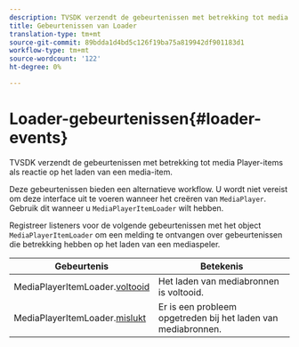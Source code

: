 ```yaml
---
description: TVSDK verzendt de gebeurtenissen met betrekking tot media Player-items als reactie op het laden van een media-item.
title: Gebeurtenissen van Loader
translation-type: tm+mt
source-git-commit: 89bdda1d4bd5c126f19ba75a819942df901183d1
workflow-type: tm+mt
source-wordcount: '122'
ht-degree: 0%

---
```



# Loader-gebeurtenissen{#loader-events}

TVSDK verzendt de gebeurtenissen met betrekking tot media Player-items als reactie op het laden van een media-item.

Deze gebeurtenissen bieden een alternatieve workflow. U wordt niet vereist om deze interface uit te voeren wanneer het creëren van `MediaPlayer`. Gebruik dit wanneer u `MediaPlayerItemLoader` wilt hebben.

Registreer listeners voor de volgende gebeurtenissen met het object `MediaPlayerItemLoader` om een melding te ontvangen over gebeurtenissen die betrekking hebben op het laden van een mediaspeler.

| Gebeurtenis | Betekenis |
|---|---|
| MediaPlayerItemLoader.[voltooid](https://help.adobe.com/en_US/primetime/api/psdk/asdoc-dhls_1.4/com/adobe/mediacore/MediaPlayerItemLoader.html#event:completed) | Het laden van mediabronnen is voltooid. |
| MediaPlayerItemLoader.[mislukt](https://help.adobe.com/en_US/primetime/api/psdk/asdoc-dhls_1.4/com/adobe/mediacore/MediaPlayerItemLoader.html#event:failed) | Er is een probleem opgetreden bij het laden van mediabronnen. |